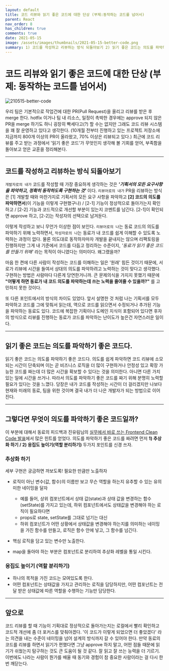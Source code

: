 ```yaml
---
layout: default
title: 코드 리뷰와 읽기 좋은 코드에 대한 단상 (부제:동작하는 코드를 넘어서)
parent: React
nav_order: 8
has_children: true
comments: true
date: 2021-05-15
image: /assets/images/thumbnails/2021-05-15-better-code.png
summary: 1) 코드를 작성하고 리뷰하는 방식 되돌아보기 2) 읽기 좋은 코드는 의도를 파악하기 좋은 코드다. 3) 그렇다면 무엇이 의도를 파악하기 좋은 코드일까?
---
```


# 코드 리뷰와 읽기 좋은 코드에 대한 단상 (부제: 동작하는 코드를 넘어서)

![210515-better-code](https://user-images.githubusercontent.com/18614517/118363251-6f4ade00-b5ce-11eb-850a-8ea906693584.png)

우리 팀은 기본적으로 작업건에 대한 PR(Pull Request)을 올리고 리뷰를 받은 후 merge 한다. hotfix 이거나 팀 내 리소스, 일정이 촉박한 경우에는 approve 되지 않은 PR을 merge 하기도 하니 굉장히 빡세다고(?) 할 수는 없지만 그래도 코드 리뷰 시스템을 꽤 잘 운영하고 있다고 생각한다. (10개월 전부터 진행하고 있는 프로젝트 저장소에 지금까지 800개 이상의 PR이 올라왔고, 70% 이상은 리뷰되고 있다.) 최근에 코드 리뷰를 주고 받는 과정에서 '읽기 좋은 코드'가 무엇인지 생각해 볼 기회를 얻어, 부족함을 돌아보고 얻은 교훈을 정리해본다.

---

## 코드를 작성하고 리뷰하는 방식 되돌아보기

`개발자로의 내가` 코드를 작성할 때 가장 중요하게 생각하는 것은 **_'기획서의 모든 요구사항을 파악하고, 정확히 동작하도록 구현하는 것'_** 이다. `리뷰어로의 내가` PR을 리뷰하는 방식은 [1] 개발할 때와 마찬가지로 기획서의 모든 요구 사항을 파악하고 **[2] 코드의 의도를 파악하면서**(이 기능을 이렇게 구현했구나) / [2-1] 기능이 정상적으로 돌아가는지 확인하고 / [2-2] 기능과 코드적으로 개선할 부분이 있는지 코멘트를 남긴다. [2-1]이 확인되면 approve 하고, [2-2]는 작성자의 선택으로 남겨둔다.

이렇게 작성하고 보니 무언가 이상한 점이 보인다. `리뷰어로의 나`는 동료 코드의 의도를 파악하기 위해 노력하면서, `작성자로의 나`는 동료가 내 코드를 쉽게 이해할 수 있도록 노력하는 과정이 없다. 물론 의도대로 동작하자마자 개발을 끝내지는 않으며 리팩토링을 진행하지만 그게 내 기준에서 코드를 다듬고 정리하는 수준이지, _'동료가 읽기 좋은 코드를 만들기 위해'_ 라는 목적이 아니였다는 의미이다. 왜그랬을까?

마음 한 켠에 다른 사람이 작성하는 코드를 이해하는 일은 '원래' 힘든 것이기 때문에, 서로가 리뷰에 시간을 들여서 상대의 의도를 파악하려고 노력하는 것이 맞다고 생각했다. 구현하는 방법은 사람마다 다른게 당연한거니까. 큰 문제의식을 가지지 못했기 때문에 **"어떻게 하면 동료가 내 코드 의도를 파악하는데 쓰는 노력을 줄여줄 수 있을까?"** 를 고민하지 못한 것이다.

또 다른 포인트에서의 방식의 차이도 있었다. 앞서 설명한 것 처럼 나는 기획서를 모두 파악하고 코드를 그에 맞춰서 읽는데, 역으로 코드를 읽으면서 수정되거나 추가된 기능을 파악하는 동료도 있다. 코드에 복잡한 기획이나 도메인 지식이 포함되어 있다면 후자의 방식으로 리뷰를 진행하는 동료가 코드를 파악하는 난이도가 높은건 자연스러운 일이다.

---

## 읽기 좋은 코드는 의도를 파악하기 좋은 코드다.

읽기 좋은 코드는 의도를 파악하기 좋은 코드다. 의도를 쉽게 파악하면 코드 리뷰에 소모되는 시간이 단축되며 이는 곧 비즈니스 로직을 더 많이 구현하거나 안정성 있고 확장 가능한 코드를 짜는데 더 많은 시간을 확보할 수 있다는 것을 의미한다. 아니면 다른 가치있는 일에 시간을 쓰거나. 따라서 의도를 파악하기 좋은 코드를 짜기 위해 분명히 노력할 필요가 있다는 것을 느꼈다. 당장은 내가 코드를 작성하는 시간이 더 걸리겠지만 나보다 현재와 미래의 동료, 팀을 위한 것이며 결국 내가 더 나은 개발자가 되는 방법으로 이어진다.

---

## 그렇다면 무엇이 의도를 파악하기 좋은 코드일까?

이 부분에 대해서 동료의 피드백과 진유림님의 [실무에서 바로 쓰는 Frontend Clean Code 발표](https://youtu.be/edWbHp_k_9Y)에서 많은 힌트를 얻었다. 의도를 파악하기 좋은 코드를 짜려면 먼저 **1) 추상화 하기 / 2) 응집도 높이기(역할 분리하기)** 두가지 포인트를 신경 쓰자.

### 추상화 하기

세부 구현은 궁금하면 까보도록! 필요한 만큼만 노출하자

- 로직이 아닌 변수(값, 함수)의 이름만 보고 무슨 역할을 하는지 유추할 수 있는 유의미한 네이밍을 달자

  - 예를 들어, 상위 컴포넌트에서 상태 값(state)과 상태 값을 변경하는 함수(setState)를 가지고 있는데, 하위 컴포넌트에서도 상태값을 변경해야 하는 로직이 필요하다면
  - props로 state, setState를 그대로 넘기는 대신
  - 하위 컴포넌트가 어떤 상황에서 상태값을 변경해야 하는지를 의미하는 네이밍을 가진 함수를 만들고, 로직은 함수 안에 넣고, 그 함수를 넘긴다.

- 핵심 로직을 담고 있는 변수만 노출한다.
- map을 돌아야 하는 부분은 컴포넌트로 분리하여 추상화 레벨을 통일 시킨다.

### 응집도 높이기 (역할 분리하기)

- 하나의 목적을 가진 코드는 모여있도록 한다.
- 어떤 컴포넌트는 상태값을 가지고 관리하는 로직을 담당하지만, 어떤 컴포넌트는 전달 받은 상태값에 따른 역할을 수행하는 기능만 담당한다.

---

## 앞으로

코드 리뷰를 할 때 기능이 기획대로 정상적으로 돌아가는지는 로컬에서 빨리 확인하고 코드적 개선에 좀 더 포커스를 맞춰야겠다. '이 코드가 이렇게 되었으면 더 좋았겠다' 라는 의견을 내는 수준이 네이밍을 넘어 설계의 방식까지 갈 수 있어야 한다. 만약 동료의 코드를 리뷰를 하면서 읽기가 편했다면 그냥 approve 하지 말고, 어떤 점들 때문에 읽기가 쉬웠는지 탐구하는 것도 큰 도움이 될 것 같다. 잘 읽고 잘 쓰는 능력을 더 기르기. 이번에도 나라는 사람이 뭔가를 배울 때 동기와 경험이 참 중요한 사람이라는 걸 다시 한 번 깨닫는다.
